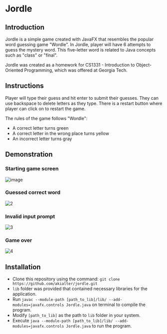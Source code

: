 # Jordle
## Introduction
Jordle is a simple game created with JavaFX that resembles the popular word guessing game "Wordle".
In Jordle, player will have 6 attempts to guess the mystery word. This five-letter word is related to Java concepts such as "class" or "final".

Jordle was created as a homework for CS1331 - Introduction to Object-Oriented Programming, which was offered at Georgia Tech.

## Instructions
Player will type their guess and hit enter to submit their guesses. They can use backspace to delete letters as they type. 
There is a restart button where player can click on to restart the game.

The rules of the game follows "Wordle": 
* A correct letter turns green
* A correct letter in the wrong place turns yellow
* An incorrect letter turns gray

## Demonstration
### Starting game screen
![image](https://user-images.githubusercontent.com/117612624/211126525-1df1cc6d-660a-43f3-bbfa-893a5cba6f32.png)
### Guessed correct word
![2](https://user-images.githubusercontent.com/117612624/211126713-2a364e2a-39c1-49dc-85bf-2f5fcda002b7.png)
### Invalid input prompt
![3](https://user-images.githubusercontent.com/117612624/211126945-44cb6e1f-0a23-4c14-8ab1-c70639eec887.png)
### Game over
![4](https://user-images.githubusercontent.com/117612624/211127008-245f750f-7c03-4c59-8de1-be1903544eed.png)

## Installation
* Clone this repository using the command: `git clone https://github.com/akialter/jordle.git`
* `lib` folder was provided that contained necessary libraries for the application.
* Run `javac --module-path [path_to_lib]/lib/ --add-modules=javafx.controls Jordle.java` on terminal to compile the program.
* Modify `[path_to_lib]` as the path to `lib` folder in your system.
* Execute `java --module-path [path_to_lib]/lib/ --add-modules=javafx.controls Jordle.java` to run the program.
